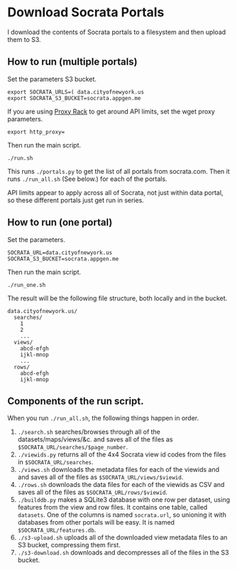 Download Socrata Portals
======
I download the contents of Socrata portals to a filesystem and then upload them
to S3.

## How to run (multiple portals)

Set the parameters S3 bucket.

    export SOCRATA_URLS=( data.cityofnewyork.us 
    export SOCRATA_S3_BUCKET=socrata.appgen.me

If you are using [Proxy Rack](http://www.proxyrack.com/) to get around API limits,
set the wget proxy parameters.

    export http_proxy=

Then run the main script.

    ./run.sh

This runs `./portals.py` to get the list of all portals from socrata.com.
Then it runs `./run_all.sh` (See below.) for each of the portals.

API limits appear to apply across all of Socrata, not just within
data portal, so these different portals just get run in series.

## How to run (one portal)

Set the parameters.

    SOCRATA_URL=data.cityofnewyork.us
    SOCRATA_S3_BUCKET=socrata.appgen.me

Then run the main script.

    ./run_one.sh

The result will be the following file structure, both locally and in the bucket.

    data.cityofnewyork.us/
      searches/
        1
        2
        ...
      views/
        abcd-efgh
        ijkl-mnop
        ...
      rows/
        abcd-efgh
        ijkl-mnop

## Components of the run script.
When you run `./run_all.sh`, the following things happen in order.

1. `./search.sh` searches/browses through all of the datasets/maps/views/&c.
    and saves all of the files as `$SOCRATA_URL/searches/$page_number`.
2. `./viewids.py` returns all of the 4x4 Socrata view id codes from the
    files in `$SOCRATA_URL/searches`.
3. `./views.sh` downloads the metadata files for each of the viewids and
    and saves all of the files as `$SOCRATA_URL/views/$viewid`.
4. `./rows.sh` downloads the data files for each of the viewids as CSV
    and saves all of the files as `$SOCRATA_URL/rows/$viewid`.
5. `./builddb.py` makes a SQLite3 database with one row per dataset, using
    features from the view and row files. It contains one table, called
    `datasets`. One of the columns is named `socrata.url`, so unioning it
    with databases from other portals will be easy. It is named
    `$SOCRATA_URL/features.db`.
6. `./s3-upload.sh` uploads all of the downloaded view metadata files to
    an S3 bucket, compressing them first.
7. `./s3-download.sh` downloads and decompresses all of the files in the S3 bucket.
